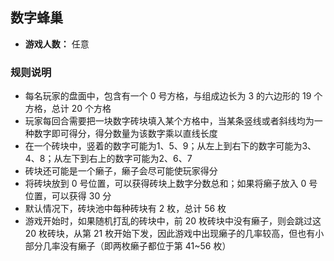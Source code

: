 ## 数字蜂巢

- **游戏人数：** 任意

### 规则说明

- 每名玩家的盘面中，包含有一个 0 号方格，与组成边长为 3 的六边形的 19 个 方格，总计 20 个方格
- 玩家每回合需要把一块数字砖块填入某个方格中，当某条竖线或者斜线均为一种数字即可得分，得分数量为该数字乘以直线长度
- 在一个砖块中，竖着的数字可能为1、5、9；从左上到右下的数字可能为3、4、8；从左下到右上的数字可能为2、6、7
- 砖块还可能是一个癞子，癞子会尽可能使玩家得分
- 将砖块放到 0 号位置，可以获得砖块上数字分数总和；如果将癞子放入 0 号位置，可以获得 30 分
- 默认情况下，砖块池中每种砖块有 2 枚，总计 56 枚
- 游戏开始时，如果随机打乱的砖块中，前 20 枚砖块中没有癞子，则会跳过这 20 枚砖块，从第 21 枚开始下发，因此游戏中出现癞子的几率较高，但也有小部分几率没有癞子（即两枚癞子都位于第 41~56 枚）

